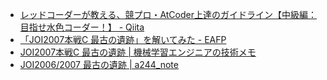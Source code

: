 - [レッドコーダーが教える、競プロ・AtCoder上達のガイドライン【中級編：目指せ水色コーダー！】 - Qiita](https://qiita.com/e869120/items/eb50fdaece12be418faa)
- [「JOI2007本戦C 最古の遺跡」を解いてみた - EAFP](https://kazu0716.hatenablog.com/entry/2021/02/17/015253)
- [JOI2007本戦C 最古の遺跡 | 機械学習エンジニアの技術メモ](https://kakedashi-engineer.appspot.com/2020/05/07/joi2007hoc/)
- [JOI2006/2007 最古の遺跡 | a244\_note](https://atsuyoshi-n.github.io/blog/old_heritage)